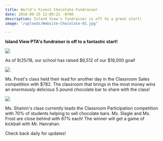 ```yaml
---
title: World's Finest Chocolate Fundraiser
date: 2018-09-25 12:09:21 -0700
description: Island View's fundraiser is off to a great start!
image: "/uploads/Website-Chocolate-01.jpg"

---
```

**Island View PTA's fundraiser is off to a fantastic start!**

![](/uploads/FB-Chocolate-09-25-18-01.jpg)

As of 9/25/18, our school has raised $6,512 of our $18,000 goal! 

![](/uploads/FB-Chocolate-09-25-18-03.jpg)

Ms. Frost's class held their lead for another day in the Classroom Sales competition with $782. The classroom that brings in the most money wins an enormously delicious 5 pound chocolate bar to share with the class!

![](/uploads/FB-Chocolate-09-25-18-02.jpg)

Ms. Shainin's class currently leads the Classroom Participation competition with 70% of students helping to sell chocolate bars. Ms. Slagle and Ms. Frost are close behind with 67% each! The winner will get a game of kickball with Mr. Hanrahan.

Check back daily for updates!